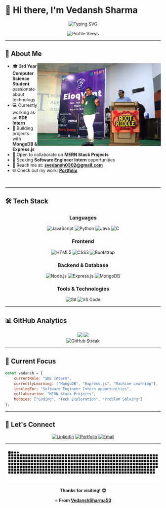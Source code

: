 # 👋 Hi there, I'm Vedansh Sharma

<div align="center">
  
  ![Typing SVG](https://readme-typing-svg.herokuapp.com?font=Fira+Code&weight=500&size=24&pause=1000&color=58A6FF&center=true&vCenter=true&width=600&lines=Computer+Science+Student;SDE+Intern;MERN+Stack+Developer;AI+%26+Web+Development+Enthusiast;Always+Learning+New+Technologies)
  
  <!-- Updated Profile Views Badge Color -->
  <img src="https://komarev.com/ghpvc/?username=VedanshSharma53&label=Profile%20views&color=000000&style=for-the-badge" alt="Profile Views" />
  
</div>

---

## 🚀 About Me

<img align="right" alt="Vedansh Sharma" width="400" src="./IMG_1893.jpg"/>

- 🎓 **3rd Year Computer Science Student** passionate about technology  
- 💻 Currently working as an **SDE Intern**  
- 🌱 Building projects with **MongoDB & Express.js**  
- 👥 Open to collaborate on **MERN Stack Projects**  
- 💼 Seeking **Software Engineer Intern** opportunities  
- 📧 Reach me at: **svedansh0302@gmail.com**  
- 🌐 Check out my work: **[Portfolio](https://vedanshsharma.works)**  

<br clear="both"/>

---

## 🛠️ Tech Stack

<div align="center">

### Languages
![JavaScript](https://img.shields.io/badge/JavaScript-F7DF1E?style=for-the-badge&logo=javascript&logoColor=black)
![Python](https://img.shields.io/badge/Python-3776AB?style=for-the-badge&logo=python&logoColor=white)
![Java](https://img.shields.io/badge/Java-ED8B00?style=for-the-badge&logo=openjdk&logoColor=white)
![C](https://img.shields.io/badge/C-00599C?style=for-the-badge&logo=c&logoColor=white)

### Frontend
![HTML5](https://img.shields.io/badge/HTML5-E34F26?style=for-the-badge&logo=html5&logoColor=white)
![CSS3](https://img.shields.io/badge/CSS3-1572B6?style=for-the-badge&logo=css3&logoColor=white)
![Bootstrap](https://img.shields.io/badge/Bootstrap-563D7C?style=for-the-badge&logo=bootstrap&logoColor=white)

### Backend & Database
![Node.js](https://img.shields.io/badge/Node.js-43853D?style=for-the-badge&logo=node.js&logoColor=white)
![Express.js](https://img.shields.io/badge/Express.js-404D59?style=for-the-badge)
![MongoDB](https://img.shields.io/badge/MongoDB-4EA94B?style=for-the-badge&logo=mongodb&logoColor=white)

### Tools & Technologies
![Git](https://img.shields.io/badge/Git-F05032?style=for-the-badge&logo=git&logoColor=white)
![VS Code](https://img.shields.io/badge/VS_Code-007ACC?style=for-the-badge&logo=visual-studio-code&logoColor=white)

</div>

---

## 📊 GitHub Analytics

<div align="center">
  <img height="180em" src="https://github-readme-stats.vercel.app/api?username=VedanshSharma53&show_icons=true&theme=github_dark&include_all_commits=true&count_private=true&hide_border=true"/>
  <img height="180em" src="https://github-readme-stats.vercel.app/api/top-langs/?username=VedanshSharma53&layout=compact&langs_count=8&theme=github_dark&hide_border=true"/>
</div>

<div align="center">
  <img src="https://github-readme-streak-stats.herokuapp.com/?user=VedanshSharma53&theme=github-dark-blue&hide_border=true" alt="GitHub Streak"/>
</div>

---

## 🎯 Current Focus

```javascript
const vedansh = {
    currentRole: "SDE Intern",
    currentlyLearning: ["MongoDB", "Express.js", "Machine Learning"],
    lookingFor: "Software Engineer Intern opportunities",
    collaboration: "MERN Stack Projects",
    hobbies: ["Coding", "Tech Exploration", "Problem Solving"]
};
```

---

## 🤝 Let's Connect

<div align="center">
  
[![LinkedIn](https://img.shields.io/badge/LinkedIn-0077B5?style=for-the-badge&logo=linkedin&logoColor=white)](https://www.linkedin.com/in/vedansh-sharmaa/)
[![Portfolio](https://img.shields.io/badge/Portfolio-FF5722?style=for-the-badge&logo=todoist&logoColor=white)](https://vedanshsharma.works)
[![Email](https://img.shields.io/badge/Email-D14836?style=for-the-badge&logo=gmail&logoColor=white)](mailto:svedansh0302@gmail.com)

</div>

---

<div align="center">
  <img src="https://raw.githubusercontent.com/platane/platane/output/github-contribution-grid-snake-dark.svg" alt="Snake animation" />
</div>

<div align="center">
  
  **Thanks for visiting! 😊**
  
  ⭐️ **From [VedanshSharma53](https://github.com/VedanshSharma53)**
  
</div>
